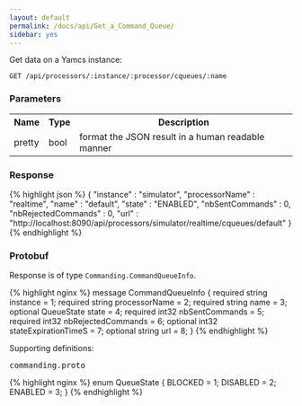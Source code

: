 ```yaml
---
layout: default
permalink: /docs/api/Get_a_Command_Queue/
sidebar: yes
---
```


Get data on a Yamcs instance:

    GET /api/processors/:instance/:processor/cqueues/:name


### Parameters

<table class="inline">
    <tr>
        <th>Name</th>
        <th>Type</th>
        <th>Description</th>
    </tr>
    <tr>
        <td class="code">pretty</td>
        <td class="code">bool</td>
        <td>format the JSON result in a human readable manner</td>
    </tr>
</table>

### Response

{% highlight json %}
{
  "instance" : "simulator",
  "processorName" : "realtime",
  "name" : "default",
  "state" : "ENABLED",
  "nbSentCommands" : 0,
  "nbRejectedCommands" : 0,
  "url" : "http://localhost:8090/api/processors/simulator/realtime/cqueues/default"
}
{% endhighlight %}

### Protobuf

Response is of type `Commanding.CommandQueueInfo`.

{% highlight nginx %}
message CommandQueueInfo {
  required string instance = 1;
  required string processorName = 2;
  required string name = 3;
  optional QueueState state = 4;
  required int32 nbSentCommands = 5;
  required int32 nbRejectedCommands = 6;
  optional int32 stateExpirationTimeS = 7;
  optional string url = 8;
}
{% endhighlight %}

Supporting definitions:

<pre class="r header">commanding.proto</pre>

{% highlight nginx %}
enum QueueState {
  BLOCKED = 1;
  DISABLED = 2;
  ENABLED = 3;
}
{% endhighlight %}
